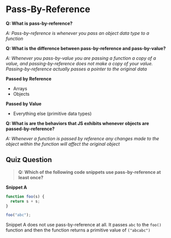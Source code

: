 # Pass-By-Reference

**Q: What is pass-by-reference?**

_A: Pass-by-reference is whenever you pass an object data type to a function_

**Q: What is the difference between pass-by-reference and pass-by-value?**

_A: Whenever you pass-by-value you are passing a function a copy of a value, and passing-by-reference does not make a copy of your value. Passing-by-reference actually passes a pointer to the original data_

**Passed by Reference**

- Arrays
- Objects

**Passed by Value**

- Everything else (primitive data types)

**Q: What is are the behaviors that JS exhibits whenever objects are passed-by-reference?**

_A: Whenever a function is passed by reference any changes made to the object within the function will affect the original object_

## Quiz Question

> **Q: Which of the following code snippets use pass-by-reference at least once?**

**Snippet A**

```javascript
function foo(s) {
  return s + s;
}

foo("abc");
```

Snippet A does not use pass-by-reference at all. It passes `abc` to the `foo()` function and then the function returns a primitive value of `("abcabc")`
